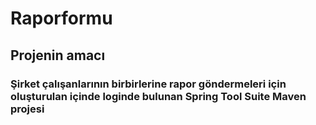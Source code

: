 # Raporformu

## Projenin amacı 
### Şirket çalışanlarının birbirlerine rapor göndermeleri için oluşturulan içinde loginde bulunan Spring Tool Suite Maven projesi
